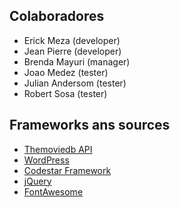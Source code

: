 ## Colaboradores
* Erick Meza (developer)
* Jean Pierre (developer)
* Brenda Mayuri (manager)
* Joao Medez (tester)
* Julian Andersom (tester)
* Robert Sosa (tester)

## Frameworks ans sources
* [Themoviedb API](https://www.themoviedb.org/documentation/api)
* [WordPress](https://wordpress.org/)
* [Codestar Framework](http://codestarframework.com/)
* [jQuery](https://jquery.com/)
* [FontAwesome](https://fontawesome.com/)
